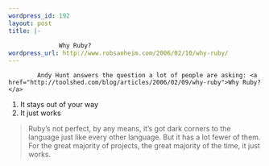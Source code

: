 ```yaml
--- 
wordpress_id: 192
layout: post
title: |-
  
              Why Ruby?
wordpress_url: http://www.robsanheim.com/2006/02/10/why-ruby/
---
```


            Andy Hunt answers the question a lot of people are asking: <a href="http://toolshed.com/blog/articles/2006/02/09/why-ruby">Why Ruby?</a>

<ol><li>It stays out of your way</li><li>It just works</li></ol>

<blockquote>Ruby’s not perfect, by any means, it’s got dark corners to the language just like every other language. But it has a lot fewer of them. For the great majority of projects, the great majority of the time, it just works.</blockquote>
